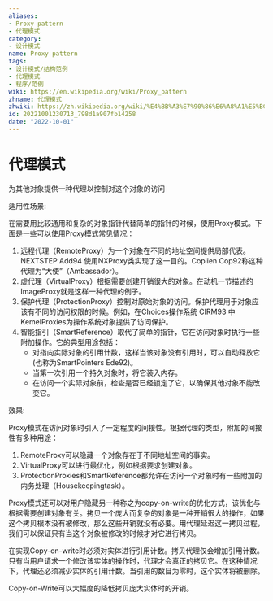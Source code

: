 ```yaml
---
aliases:
- Proxy pattern
- 代理模式
category:
- 设计模式
name: Proxy pattern
tags:
- 设计模式/结构范例
- 代理模式
- 程序/范例
wiki: https://en.wikipedia.org/wiki/Proxy_pattern
zhname: 代理模式
zhwiki: https://zh.wikipedia.org/wiki/%E4%BB%A3%E7%90%86%E6%A8%A1%E5%BC%8F
id: 20221001230713_798d1a907fb14258
date: "2022-10-01"
---
```


# 代理模式

为其他对象提供一种代理以控制对这个对象的访问

适用性场景:

在需要用比较通用和复杂的对象指针代替简单的指针的时候，使用Proxy模式。下面是一些可以使用Proxy模式常见情况：
1. 远程代理（RemoteProxy）为一个对象在不同的地址空间提供局部代表。NEXTSTEP Add94 使用NXProxy类实现了这一目的。Coplien Cop92称这种代理为“大使”（Ambassador）。
2. 虚代理（VirtualProxy）根据需要创建开销很大的对象。在动机一节描述的ImageProxy就是这样一种代理的例子。
3. 保护代理（ProtectionProxy）控制对原始对象的访问。保护代理用于对象应该有不同的访问权限的时候。例如，在Choices操作系统 CIRM93 中KemelProxies为操作系统对象提供了访问保护。
4. 智能指引（SmartReference）取代了简单的指针，它在访问对象时执行一些附加操作。它的典型用途包括：
    * 对指向实际对象的引用计数，这样当该对象没有引用时，可以自动释放它(也称为SmartPointers Ede92)。
    * 当第一次引用一个持久对象时，将它装入内存。
    * 在访问一个实际对象前，检查是否已经锁定了它，以确保其他对象不能改变它。

效果:

Proxy模式在访问对象时引入了一定程度的间接性。根据代理的类型，附加的间接性有多种用途：
1. RemoteProxy可以隐藏一个对象存在于不同地址空间的事实。
2. VirtualProxy可以进行最优化，例如根据要求创建对象。
3. ProtectionProxies和SmartReference都允许在访问一个对象时有一些附加的内务处理（Housekeepingtask）。

Proxy模式还可以对用户隐藏另一种称之为copy-on-write的优化方式，该优化与根据需要创建对象有关。拷贝一个庞大而复杂的对象是一种开销很大的操作，如果这个拷贝根本没有被修改，那么这些开销就没有必要。用代理延迟这一拷贝过程，我们可以保证只有当这个对象被修改的时候才对它进行拷贝。

在实现Copy-on-write时必须对实体进行引用计数。拷贝代理仅会增加引用计数。只有当用户请求一个修改该实体的操作时，代理才会真正的拷贝它。在这种情况下，代理还必须减少实体的引用计数。当引用的数目为零时，这个实体将被删除。

Copy-on-Write可以大幅度的降低拷贝庞大实体时的开销。